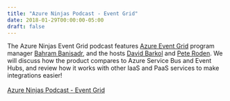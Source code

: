```yaml
---
title: "Azure Ninjas Podcast - Event Grid"
date: 2018-01-29T00:00:00-05:00
draft: false
---
```


The Azure Ninjas Event Grid podcast features <a href="https://docs.microsoft.com/en-us/azure/event-grid/overview" target=_blank> Azure Event Grid</a> program manager <a href="https://twitter.com/BAHRAwesoMe" target=_blank>Bahram Banisadr</a>, and the hosts <a href="https://twitter.com/dbarkol" target=_blank>David Barkol</a> and <a href="https://twitter.com/peteroden" target=_blank>Pete Roden</a>. We will discuss how the product compares to Azure Service Bus and Event Hubs, and review how it works with other IaaS and PaaS services to make integrations easier! 
<br/>
<br/>
<a href="https://www.azureninjas.cloud/episode/eventgrid/" target=_blank>Azure Ninjas Podcast - Event Grid</a>

